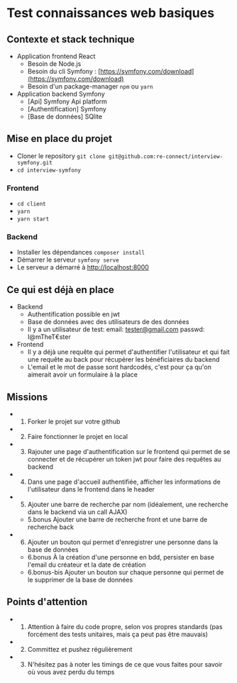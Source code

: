 # Test connaissances web basiques

## Contexte et stack technique

- Application frontend React
  - Besoin de Node.js
  - Besoin du cli Symfony : [https://symfony.com/download](https://symfony.com/download)
  - Besoin d'un package-manager `npm` ou `yarn`
- Application backend Symfony
  - [Api] Symfony Api platform
  - [Authentification] Symfony
  - [Base de données] SQlite

## Mise en place du projet

- Cloner le repository `git clone git@github.com:re-connect/interview-symfony.git`
- `cd interview-symfony`

### Frontend

- `cd client`
- `yarn`
- `yarn start`

### Backend

- Installer les dépendances `composer install`
- Démarrer le serveur `symfony serve`
- Le serveur a démarré à [http://localhost:8000](http://localhost:8000)

## Ce qui est déjà en place

- Backend
  - Authentification possible en jwt
  - Base de données avec des utilisateurs de des données
  - Il y a un utilisateur de test: email: tester@gmail.com passwd: I@mTheT€ster
- Frontend
  - Il y a déjà une requête qui permet d'authentifier l'utilisateur et qui fait une requête au back pour récupérer les bénéficiaires du backend
  - L'email et le mot de passe sont hardcodés, c'est pour ça qu'on aimerait avoir un formulaire à la place

## Missions

- 1. Forker le projet sur votre github
- 2. Faire fonctionner le projet en local
- 3. Rajouter une page d'authentification sur le frontend qui permet de se connecter et de récupérer un token jwt pour faire des requêtes au backend
- 4. Dans une page d'accueil authentifiée, afficher les informations de l'utilisateur dans le frontend dans le header
- 5. Ajouter une barre de recherche par nom (idéalement, une recherche dans le backend via un call AJAX)
  - 5.bonus Ajouter une barre de recherche front et une barre de recherche back
- 6. Ajouter un bouton qui permet d'enregistrer une personne dans la base de données
  - 6.bonus À la création d'une personne en bdd, persister en base l'email du créateur et la date de création
  - 6.bonus-bis Ajouter un bouton sur chaque personne qui permet de le supprimer de la base de données

## Points d'attention

- 1. Attention à faire du code propre, selon vos propres standards (pas forcément des tests unitaires, mais ça peut pas être mauvais)
- 2. Committez et pushez régulièrement
- 3. N'hésitez pas à noter les timings de ce que vous faites pour savoir où vous avez perdu du temps
